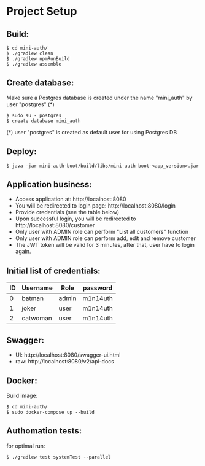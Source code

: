 # Project Setup
## Build:
```
$ cd mini-auth/
$ ./gradlew clean
$ ./gradlew npmRunBuild
$ ./gradlew assemble
```

## Create database:
Make sure a Postgres database is created under the name "mini_auth" by user "postgres" (\*)
```
$ sudo su - postgres
$ create database mini_auth
```
(\*) user "postgres" is created as default user for using Postgres DB

## Deploy:
```
$ java -jar mini-auth-boot/build/libs/mini-auth-boot-<app_version>.jar
```

## Application business:
- Access application at: http://localhost:8080
- You will be redirected to login page: http://localhost:8080/login
- Provide credentials (see the table below)
- Upon successful login, you will be redirected to http://localhost:8080/customer
- Only user with ADMIN role can perform "List all customers" function
- Only user with ADMIN role can perform add, edit and remove  customer
- The JWT token will be valid for 3 minutes, after that, user have to login again.

## Initial list of credentials:
|ID|Username|Role|password
|---|---|---|---|
|  0 | batman   | admin | m1n14uth
|  1 | joker    | user  | m1n14uth
|  2 | catwoman | user  | m1n14uth

## Swagger:
- UI: http://localhost:8080/swagger-ui.html
- raw: http://localhost:8080/v2/api-docs

## Docker:
Build image:
```
$ cd mini-auth/
$ sudo docker-compose up --build
```

## Authomation tests:
for optimal run:
```
$ ./gradlew test systemTest --parallel
```
